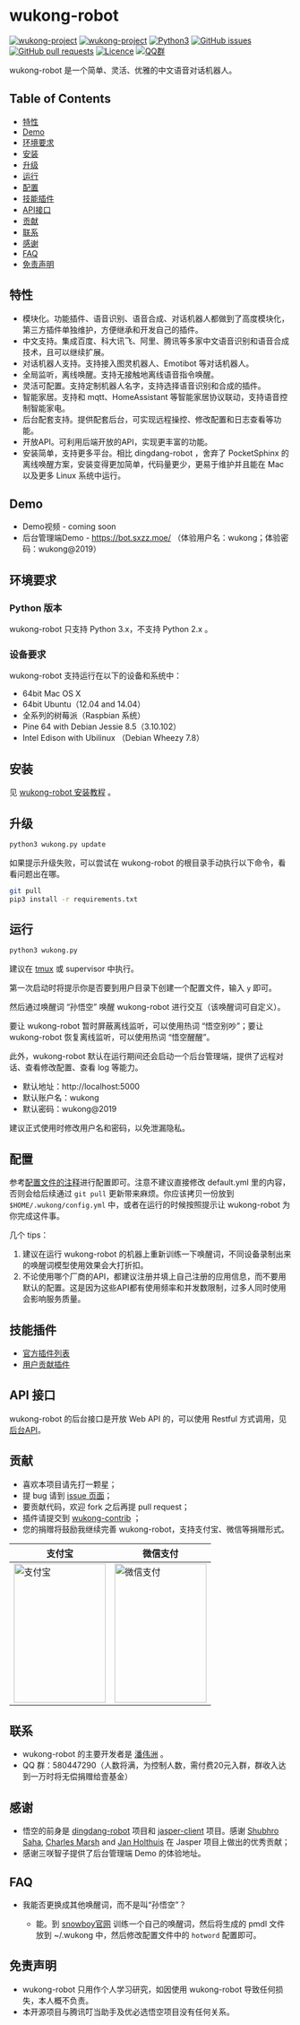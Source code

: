 # wukong-robot

[![wukong-project](https://img.shields.io/badge/project-wukong-informational.svg)](https://github.com/users/wzpan/projects/1)
[![wukong-project](https://img.shields.io/docker/pulls/wzpan/wukong-robot.svg?style=flat)](https://hub.docker.com/r/wzpan/wukong-robot)
[![Python3](https://img.shields.io/pypi/pyversions/Django.svg?style=flat)](#)
[![GitHub issues](https://img.shields.io/github/issues/wzpan/wukong-robot.svg)](https://github.com/wzpan/wukong-robot/issues)
[![GitHub pull requests](https://img.shields.io/github/issues-pr/wzpan/wukong-robot.svg)](https://github.com/wzpan/wukong-robot/pulls)
[![Licence](https://img.shields.io/badge/license-MIT-brightgreen.svg)](https://github.com/wzpan/wukong-robot/blob/master/LICENSE)
[![QQ群](https://img.shields.io/badge/QQ%E7%BE%A4-580447290-red.svg)](http://hahack-1253537070.file.myqcloud.com/images/A10EA78A01ED46D5BD0FF83D459E2748.png)

wukong-robot 是一个简单、灵活、优雅的中文语音对话机器人。

## Table of Contents

* [特性](#特性)
* [Demo](#demo)
* [环境要求](#环境要求)
* [安装](#安装)
* [升级](#升级)
* [运行](#运行)
* [配置](#配置)
* [技能插件](#插件)
* [API接口](#api-接口)
* [贡献](#贡献)
* [联系](#联系)
* [感谢](#感谢)
* [FAQ](#faq)
* [免责声明](#免责声明)

## 特性

* 模块化。功能插件、语音识别、语音合成、对话机器人都做到了高度模块化，第三方插件单独维护，方便继承和开发自己的插件。
* 中文支持。集成百度、科大讯飞、阿里、腾讯等多家中文语音识别和语音合成技术，且可以继续扩展。
* 对话机器人支持。支持接入图灵机器人、Emotibot 等对话机器人。
* 全局监听，离线唤醒。支持无接触地离线语音指令唤醒。
* 灵活可配置。支持定制机器人名字，支持选择语音识别和合成的插件。
* 智能家居。支持和 mqtt、HomeAssistant 等智能家居协议联动，支持语音控制智能家电。
* 后台配套支持。提供配套后台，可实现远程操控、修改配置和日志查看等功能。
* 开放API。可利用后端开放的API，实现更丰富的功能。
* 安装简单，支持更多平台。相比 dingdang-robot ，舍弃了 PocketSphinx 的离线唤醒方案，安装变得更加简单，代码量更少，更易于维护并且能在 Mac 以及更多 Linux 系统中运行。

## Demo

* Demo视频 - coming soon
* 后台管理端Demo - https://bot.sxzz.moe/  （体验用户名：wukong；体验密码：wukong@2019）

## 环境要求 ##

### Python 版本 ###

wukong-robot 只支持 Python 3.x，不支持 Python 2.x 。

### 设备要求 ###

wukong-robot 支持运行在以下的设备和系统中：

* 64bit Mac OS X
* 64bit Ubuntu（12.04 and 14.04）
* 全系列的树莓派（Raspbian 系统）
* Pine 64 with Debian Jessie 8.5（3.10.102）
* Intel Edison with Ubilinux （Debian Wheezy 7.8）

## 安装 ##

见 [wukong-robot 安装教程](https://github.com/wzpan/wukong-robot/wiki/install) 。

## 升级

``` bash
python3 wukong.py update
```

如果提示升级失败，可以尝试在 wukong-robot 的根目录手动执行以下命令，看看问题出在哪。

``` sh
git pull
pip3 install -r requirements.txt
```

## 运行 ##

``` bash
python3 wukong.py
```

建议在 [tmux](http://blog.jobbole.com/87278/) 或 supervisor 中执行。

第一次启动时将提示你是否要到用户目录下创建一个配置文件，输入 `y` 即可。

然后通过唤醒词 “孙悟空” 唤醒 wukong-robot 进行交互（该唤醒词可自定义）。

要让 wukong-robot 暂时屏蔽离线监听，可以使用热词 “悟空别吵”；要让 wukong-robot 恢复离线监听，可以使用热词 “悟空醒醒”。

此外，wukong-robot 默认在运行期间还会启动一个后台管理端，提供了远程对话、查看修改配置、查看 log 等能力。

- 默认地址：http://localhost:5000
- 默认账户名：wukong
- 默认密码：wukong@2019

建议正式使用时修改用户名和密码，以免泄漏隐私。

## 配置 ##

参考[配置文件的注释](https://github.com/wzpan/wukong-robot/blob/master/static/default.yml)进行配置即可。注意不建议直接修改 default.yml 里的内容，否则会给后续通过 `git pull` 更新带来麻烦。你应该拷贝一份放到 `$HOME/.wukong/config.yml` 中，或者在运行的时候按照提示让 wukong-robot 为你完成这件事。

几个 tips：

1. 建议在运行 wukong-robot 的机器上重新训练一下唤醒词，不同设备录制出来的唤醒词模型使用效果会大打折扣。
2. 不论使用哪个厂商的API，都建议注册并填上自己注册的应用信息，而不要用默认的配置。这是因为这些API都有使用频率和并发数限制，过多人同时使用会影响服务质量。

## 技能插件 ##

* [官方插件列表](https://github.com/wzpan/wukong-robot/wiki/plugins)
* [用户贡献插件](https://github.com/wzpan/wukong-contrib)

## API 接口 ##

wukong-robot 的后台接口是开放 Web API 的，可以使用 Restful 方式调用，见 [后台API](https://github.com/wzpan/wukong-robot/wiki/api)。

## 贡献

* 喜欢本项目请先打一颗星；
* 提 bug 请到 [issue 页面](https://github.com/wzpan/wukong-robot/issues)；
* 要贡献代码，欢迎 fork 之后再提 pull request；
* 插件请提交到 [wukong-contrib](https://github.com/wzpan/wukong-contrib) ；
* 您的捐赠将鼓励我继续完善 wukong-robot，支持支付宝、微信等捐赠形式。

| 支付宝 | 微信支付 |
| ------ | --------- |
| <img src="http://hahack.com/images/misc/alipay.png" height="248px" width="164px" title="支付宝" style="display:inherit;"/> | <img src="http://hahack.com/images/misc/wechatpay.jpeg" height="248px" width="164px" title="微信支付" style="display:inherit;"/> |


## 联系

* wukong-robot 的主要开发者是 [潘伟洲](http://hahack.com) 。
* QQ 群：580447290（人数将满，为控制人数，需付费20元入群，群收入达到一万时将无偿捐赠给壹基金）

## 感谢

* 悟空的前身是 [dingdang-robot](https://github.com/dingdang-robot/dingdang-robot) 项目和 [jasper-client](https://github.com/jasperproject/jasper-client) 项目。感谢 [Shubhro Saha](http://www.shubhro.com/), [Charles Marsh](http://www.crmarsh.com/) and [Jan Holthuis](http://homepage.ruhr-uni-bochum.de/Jan.Holthuis/) 在 Jasper 项目上做出的优秀贡献；
* 感谢三咲智子提供了后台管理端 Demo 的体验地址。

## FAQ

- 我能否更换成其他唤醒词，而不是叫“孙悟空”？

  - 能。到 [snowboy官网](http://snowboy.kitt.ai/) 训练一个自己的唤醒词，然后将生成的 pmdl 文件放到 ~/.wukong 中，然后修改配置文件中的 `hotword` 配置即可。

## 免责声明

* wukong-robot 只用作个人学习研究，如因使用 wukong-robot 导致任何损失，本人概不负责。
* 本开源项目与腾讯叮当助手及优必选悟空项目没有任何关系。
